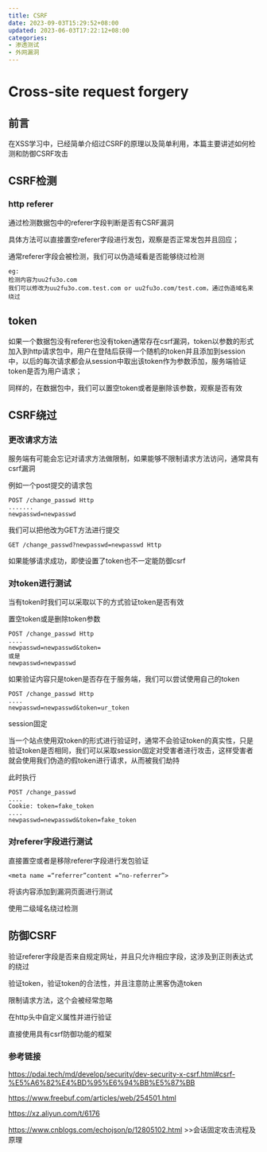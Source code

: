 ```yaml
---
title: CSRF
date: 2023-09-03T15:29:52+08:00
updated: 2023-06-03T17:22:12+08:00
categories: 
- 渗透测试
- 外网漏洞
---
```


# Cross-site request forgery

## 前言

在XSS学习中，已经简单介绍过CSRF的原理以及简单利用，本篇主要讲述如何检测和防御CSRF攻击

## CSRF检测

### http referer 

通过检测数据包中的referer字段判断是否有CSRF漏洞

具体方法可以直接置空referer字段进行发包，观察是否正常发包并且回应；

通常referer字段会被检测，我们可以伪造域看是否能够绕过检测

```
eg:
检测内容为uu2fu3o.com
我们可以修改为uu2fu3o.com.test.com or uu2fu3o.com/test.com，通过伪造域名来绕过
```

## token

如果一个数据包没有referer也没有token通常存在csrf漏洞，token以参数的形式加入到http请求包中，用户在登陆后获得一个随机的token并且添加到session中，以后的每次请求都会从session中取出该token作为参数添加，服务端验证token是否为用户请求；

同样的，在数据包中，我们可以置空token或者是删除该参数，观察是否有效

## CSRF绕过

### 更改请求方法

服务端有可能会忘记对请求方法做限制，如果能够不限制请求方法访问，通常具有csrf漏洞

例如一个post提交的请求包

```
POST /change_passwd Http
.......
newpasswd=newpasswd
```

我们可以把他改为GET方法进行提交

```
GET /change_passwd?newpasswd=newpasswd Http
```

如果能够请求成功，即使设置了token也不一定能防御csrf

### 对token进行测试

当有token时我们可以采取以下的方式验证token是否有效

置空token或是删除token参数

```
POST /change_passwd Http
....
newpasswd=newpasswd&token=
或是
newpasswd=newpasswd
```

如果验证内容只是token是否存在于服务端，我们可以尝试使用自己的token

```
POST /change_passwd Http
....
newpasswd=newpasswd&token=ur_token
```

session固定

当一个站点使用双token的形式进行验证时，通常不会验证token的真实性，只是验证token是否相同，我们可以采取session固定对受害者进行攻击，这样受害者就会使用我们伪造的假token进行请求，从而被我们劫持

此时执行

```
POST /change_passwd 
....
Cookie: token=fake_token
....
newpasswd=newpasswd&token=fake_token
```

### 对referer字段进行测试

直接置空或者是移除referer字段进行发包验证

```
<meta name =“referrer”content =“no-referrer”>
```

将该内容添加到漏洞页面进行测试

使用二级域名绕过检测

## 防御CSRF

验证referer字段是否来自规定网址，并且只允许相应字段，这涉及到正则表达式的绕过

验证token，验证token的合法性，并且注意防止黑客伪造token

限制请求方法，这个会被经常忽略

在http头中自定义属性并进行验证

直接使用具有csrf防御功能的框架

### 参考链接

https://pdai.tech/md/develop/security/dev-security-x-csrf.html#csrf-%E5%A6%82%E4%BD%95%E6%94%BB%E5%87%BB

https://www.freebuf.com/articles/web/254501.html

https://xz.aliyun.com/t/6176

https://www.cnblogs.com/echojson/p/12805102.html  >>会话固定攻击流程及原理